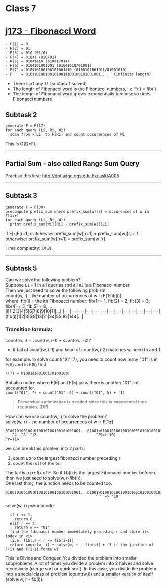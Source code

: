# Class 7
# [j173 - Fibonacci Word](https://judge.hkoi.org/task/j173)
```
- F(1) = 0
- F(2) = 01
- F(3) = 010 (01/0)
- F(4) = 01001 (010/01)
- F(5) = 01001010 (01001/010)
- F(6) = 0100101001001 (01001010/01001)
- F(7) = 010010100100101001010 (0100101001001/01001010)
- F    = 0100101001001010010100100101001001....  (infinite length)
```
- There isn't any `11` (subtask 1 solved)
- The length of Fibonacci word is the Fibonacci numbers, i.e. F(i) = fib(i)
- The length of Fibonacci word grows exponentially because so does Fibonacci numbers

## Subtask 2
```
generate F = F(17)
for each query (Li, Ri, Wi):
  scan from F[Li] to F[Ri] and count occurrences of Wi
```
This is O(Q*R).

---

## Partial Sum - also called Range Sum Query
Practise this first: http://dptjudge.dgs.edu.hk/task/A005

---

## Subtask 3
```
generate F = F(30)
precompute prefix_sum where prefix_sum[w][r] = occurences of w in F[1:r]
for each query (Li, Ri, Wi):
  print prefix_sum[Wi][Ri] - prefix_sum[Wi][Li]
```
if F[r]F[r+1] matches w: prefix_sum[w][r+1] = prefix_sum[w][r] + 1<br>
otherwise: prefix_sum[w][r+1] = prefix_sum[w][r]

Time complexity: O(Q).

---

## Subtask 5
Can we solve the following problem?<br>
Suppose `Li` = 1 in all queries and all `Ri` is a Fibonacci number.<br>
Then we just need to solve the following problem:<br>
count(w, i) - the number of occurrences of w in F[1:fib(i)]<br>
where: fib(i) = the ith Fibnoacci number: fib(1) = 1, fib(2) = 2, fib(3) = 3, fib(4) = 5, fib(5) = 8, ...<br>
|i|1|2|3|4|5|6|7|8|9|10|11|...|
|---|---|---|---|---|---|---|---|---|---|---|---|---|
|fib(i)|1|2|3|5|8|13|21|34|55|89|144|...|

### Transition formula:
count(w, i) = count(w, i-1) + count(w, i-2)?
- if tail of count(w, i-1) and head of count(w, i-2) matches w, need to add 1

for example: to solve count("01", 7), you need to count how many "01" is in F(6) and in F(5) first.
```
F(7) = 0100101001001/01001010
```
But also notice where F(6) and F(5) joins there is another "01" not accounted for.<br>
`count("01", 7) = count("01", 6) + count("01", 5) + [1]`
> Remember optimization is needed since this is exponential time recursion. (DP)

How can we use count(w, i) to solve the problem?<br>
solve(w, r) - the number of occurrences of w in F[1:r]
```
0100101001001010010100100101001001...01001/0100101001001010010100100101...
   ^4  ^8  ^12                           ^89=f(10)                 ^r=114
```
we can break this problem into 2 parts:
1. count up to the largest fibonacci number preceding r
2. count the rest of the tail

The tail is a prefix of F. So if fib(i) is the largest Fibonacci number before r, then we just need to solve(w, r-fib(i)).<br>
One last thing, the junction needs to be counted too.
```
0100101001001010010100100101001001...01001/0100101001001010010100100101...
                                         ^ ^ => '10'
```
solve(w, r) pseudocode:
```
  if r <= 1:
    return 0
  elif r == 2:
    return w == "01"
  find the fibonacci number immediately preceding r and store its index in <i>
  (i.e. fib(i) < r <= fib(i+1))
  return count(w, i) + solve(w, r - fib(i)) + (1 if the junction of F(i) and F(i-1) forms w)
```

This is Divide and Conquer. You divided the problem into smaller subproblems. A lot of times you divide a problem into 2 halves and solve recursively (merge sort or quick sort). In this case, you divide the problem into a special class of problem (count(w,i)) and a smaller version of itself (solve(w, r - fib(i)).
